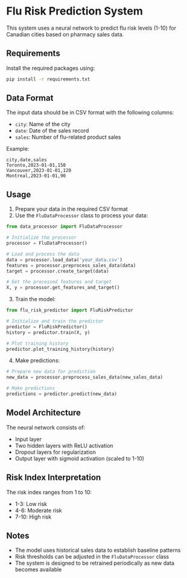 # Flu Risk Prediction System

This system uses a neural network to predict flu risk levels (1-10) for Canadian cities based on pharmacy sales data.

## Requirements

Install the required packages using:

```bash
pip install -r requirements.txt
```

## Data Format

The input data should be in CSV format with the following columns:

- `city`: Name of the city
- `date`: Date of the sales record
- `sales`: Number of flu-related product sales

Example:

```csv
city,date,sales
Toronto,2023-01-01,150
Vancouver,2023-01-01,120
Montreal,2023-01-01,90
```

## Usage

1. Prepare your data in the required CSV format
2. Use the `FluDataProcessor` class to process your data:

```python
from data_processor import FluDataProcessor

# Initialize the processor
processor = FluDataProcessor()

# Load and process the data
data = processor.load_data('your_data.csv')
features = processor.preprocess_sales_data(data)
target = processor.create_target(data)

# Get the processed features and target
X, y = processor.get_features_and_target()
```

3. Train the model:

```python
from flu_risk_predictor import FluRiskPredictor

# Initialize and train the predictor
predictor = FluRiskPredictor()
history = predictor.train(X, y)

# Plot training history
predictor.plot_training_history(history)
```

4. Make predictions:

```python
# Prepare new data for prediction
new_data = processor.preprocess_sales_data(new_sales_data)

# Make predictions
predictions = predictor.predict(new_data)
```

## Model Architecture

The neural network consists of:

- Input layer
- Two hidden layers with ReLU activation
- Dropout layers for regularization
- Output layer with sigmoid activation (scaled to 1-10)

## Risk Index Interpretation

The risk index ranges from 1 to 10:

- 1-3: Low risk
- 4-6: Moderate risk
- 7-10: High risk

## Notes

- The model uses historical sales data to establish baseline patterns
- Risk thresholds can be adjusted in the `FluDataProcessor` class
- The system is designed to be retrained periodically as new data becomes available
